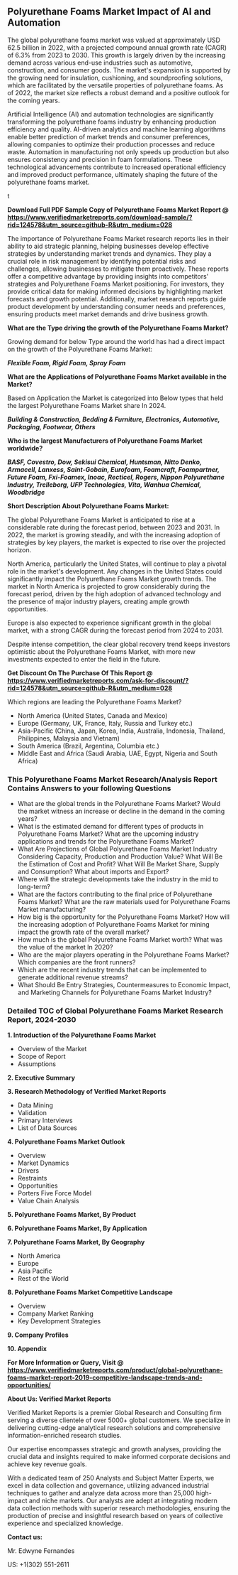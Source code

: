 <h2>Polyurethane Foams Market Impact of AI and Automation</h2><p>The global polyurethane foams market was valued at approximately USD 62.5 billion in 2022, with a projected compound annual growth rate (CAGR) of 6.3% from 2023 to 2030. This growth is largely driven by the increasing demand across various end-use industries such as automotive, construction, and consumer goods. The market's expansion is supported by the growing need for insulation, cushioning, and soundproofing solutions, which are facilitated by the versatile properties of polyurethane foams. As of 2022, the market size reflects a robust demand and a positive outlook for the coming years.</p><p>Artificial Intelligence (AI) and automation technologies are significantly transforming the polyurethane foams industry by enhancing production efficiency and quality. AI-driven analytics and machine learning algorithms enable better prediction of market trends and consumer preferences, allowing companies to optimize their production processes and reduce waste. Automation in manufacturing not only speeds up production but also ensures consistency and precision in foam formulations. These technological advancements contribute to increased operational efficiency and improved product performance, ultimately shaping the future of the polyurethane foams market.</p>t</p><p id="" class=""><strong>Download Full PDF Sample Copy of Polyurethane Foams Market Report @ <a href="https://www.verifiedmarketreports.com/download-sample/?rid=124578&utm_source=github-R&utm_medium=028" target="_blank">https://www.verifiedmarketreports.com/download-sample/?rid=124578&utm_source=github-R&utm_medium=028</a></strong></p><p>The importance of&nbsp;Polyurethane Foams Market research reports lies in their ability to aid strategic planning, helping businesses develop effective strategies by understanding market trends and dynamics. They play a crucial role in risk management by identifying potential risks and challenges, allowing businesses to mitigate them proactively. These reports offer a competitive advantage by providing insights into competitors' strategies and Polyurethane Foams Market positioning. For investors, they provide critical data for making informed decisions by highlighting market forecasts and growth potential. Additionally, market research reports guide product development by understanding consumer needs and preferences, ensuring products meet market demands and drive business growth.</p><p><strong>What are the&nbsp;Type driving the growth of the Polyurethane Foams Market?</strong></p><p id="" class="">Growing demand for below Type around the world has had a direct impact on the growth of the Polyurethane Foams Market:</p><em><strong>Flexible Foam, Rigid Foam, Spray Foam</strong></em></p><strong>What are the&nbsp;Applications&nbsp;of Polyurethane Foams Market available in the Market?</strong></p><p id="" class="">Based on Application the Market is categorized into Below types that held the largest Polyurethane Foams Market share In 2024.</p><em><strong>Building & Construction, Bedding & Furniture, Electronics, Automotive, Packaging, Footwear, Others</strong></em></p><strong>Who is the largest Manufacturers of Polyurethane Foams Market worldwide?</strong></p><p><em><strong>BASF, Covestro, Dow, Sekisui Chemical, Huntsman, Nitto Denko, Armacell, Lanxess, Saint-Gobain, Eurofoam, Foamcraft, Foampartner, Future Foam, Fxi-Foamex, Inoac, Recticel, Rogers, Nippon Polyurethane Industry, Trelleborg, UFP Technologies, Vita, Wanhua Chemical, Woodbridge</strong></em></p><p id="" class=""><strong>Short Description About Polyurethane Foams Market:</strong></p><p>The global Polyurethane Foams Market is anticipated to rise at a considerable rate during the forecast period, between 2023 and 2031. In 2022, the market is growing steadily, and with the increasing adoption of strategies by key players, the market is expected to rise over the projected horizon.</p><p>North America, particularly the United States, will continue to play a pivotal role in the market's development. Any changes in the United States could significantly impact the Polyurethane Foams Market growth trends. The market in North America is projected to grow considerably during the forecast period, driven by the high adoption of advanced technology and the presence of major industry players, creating ample growth opportunities.</p><p>Europe is also expected to experience significant growth in the global market, with a strong CAGR during the forecast period from 2024 to 2031.</p><p>Despite intense competition, the clear global recovery trend keeps investors optimistic about the Polyurethane Foams Market, with more new investments expected to enter the field in the future.</p><p id="" class=""><strong>Get Discount On The Purchase Of This Report @ <a href="https://www.verifiedmarketreports.com/ask-for-discount/?rid=124578&utm_source=github-R&utm_medium=028" target="_blank">https://www.verifiedmarketreports.com/ask-for-discount/?rid=124578&utm_source=github-R&utm_medium=028</a></strong></p>Which regions are leading the Polyurethane Foams Market?</p><ul><li>North America (United States, Canada and Mexico)</li><li>Europe (Germany, UK, France, Italy, Russia and Turkey etc.)</li><li>Asia-Pacific (China, Japan, Korea, India, Australia, Indonesia, Thailand, Philippines, Malaysia and Vietnam)</li><li>South America (Brazil, Argentina, Columbia etc.)</li><li>Middle East and Africa (Saudi Arabia, UAE, Egypt, Nigeria and South Africa)</li></ul><h3 id="" class="">This Polyurethane Foams Market Research/Analysis Report Contains Answers to your following Questions</h3><ul><li>What are the global trends in the Polyurethane Foams Market? Would the market witness an increase or decline in the demand in the coming years?</li><li>What is the estimated demand for different types of products in Polyurethane Foams Market? What are the upcoming industry applications and trends for the Polyurethane Foams Market?</li><li>What Are Projections of Global Polyurethane Foams Market Industry Considering Capacity, Production and Production Value? What Will Be the Estimation of Cost and Profit? What Will Be Market Share, Supply and Consumption? What about imports and Export?</li><li>Where will the strategic developments take the industry in the mid to long-term?</li><li>What are the factors contributing to the final price of Polyurethane Foams Market? What are the raw materials used for Polyurethane Foams Market manufacturing?</li><li>How big is the opportunity for the Polyurethane Foams Market? How will the increasing adoption of Polyurethane Foams Market for mining impact the growth rate of the overall market?</li><li>How much is the global Polyurethane Foams Market worth? What was the value of the market In 2020?</li><li>Who are the major players operating in the Polyurethane Foams Market? Which companies are the front runners?</li><li>Which are the recent industry trends that can be implemented to generate additional revenue streams?</li><li>What Should Be Entry Strategies, Countermeasures to Economic Impact, and Marketing Channels for Polyurethane Foams Market Industry?</li></ul><h3 id="" class="">Detailed TOC of Global Polyurethane Foams Market Research Report, 2024-2030</h3><p id="" class=""><strong>1. Introduction of the Polyurethane Foams Market</strong></p><ul><li>Overview of the Market</li><li>Scope of Report</li><li>Assumptions</li></ul><p id="" class=""><strong>2. Executive Summary</strong></p><p id="" class=""><strong>3. Research Methodology of Verified Market Reports</strong></p><ul><li>Data Mining</li><li>Validation</li><li>Primary Interviews</li><li>List of Data Sources</li></ul><p id="" class=""><strong>4. Polyurethane Foams Market Outlook</strong></p><ul><li>Overview</li><li>Market Dynamics</li><li>Drivers</li><li>Restraints</li><li>Opportunities</li><li>Porters Five Force Model</li><li>Value Chain Analysis</li></ul><p id="" class=""><strong>5. Polyurethane Foams Market, By Product</strong></p><p id="" class=""><strong>6. Polyurethane Foams Market, By Application</strong></p><p id="" class=""><strong>7. Polyurethane Foams Market, By Geography</strong></p><ul><li>North America</li><li>Europe</li><li>Asia Pacific</li><li>Rest of the World</li></ul><p id="" class=""><strong>8. Polyurethane Foams Market Competitive Landscape</strong></p><ul><li>Overview</li><li>Company Market Ranking</li><li>Key Development Strategies</li></ul><p id="" class=""><strong>9. Company Profiles</strong></p><p id="" class=""><strong>10. Appendix</strong></p><p id="" class=""><strong>For More Information or Query, Visit @ <a href="https://www.verifiedmarketreports.com/product/global-polyurethane-foams-market-report-2019-competitive-landscape-trends-and-opportunities/" target="_blank">https://www.verifiedmarketreports.com/product/global-polyurethane-foams-market-report-2019-competitive-landscape-trends-and-opportunities/</a></strong></p><p id="" class=""><strong>About Us: Verified Market Reports</strong></p><p id="" class="">Verified Market Reports is a premier Global Research and Consulting firm serving a diverse clientele of over 5000+ global customers. We specialize in delivering cutting-edge analytical research solutions and comprehensive information-enriched research studies.</p><p id="" class="">Our expertise encompasses strategic and growth analyses, providing the crucial data and insights required to make informed corporate decisions and achieve key revenue goals.</p><p id="" class="">With a dedicated team of 250 Analysts and Subject Matter Experts, we excel in data collection and governance, utilizing advanced industrial techniques to gather and analyze data across more than 25,000 high-impact and niche markets. Our analysts are adept at integrating modern data collection methods with superior research methodologies, ensuring the production of precise and insightful research based on years of collective experience and specialized knowledge.</p><p id="" class=""><strong>Contact us:</strong></p><p id="" class="">Mr. Edwyne Fernandes</p><p id="" class="">US: +1(302) 551-2611</p>